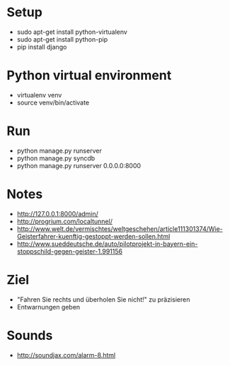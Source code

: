 Setup
===============
* sudo apt-get install python-virtualenv
* sudo apt-get install python-pip
* pip install django


Python virtual environment
=================
* virtualenv venv
* source venv/bin/activate


Run
===========
* python manage.py runserver
* python manage.py syncdb
* python manage.py runserver 0.0.0.0:8000

Notes
=======================
* http://127.0.0.1:8000/admin/
* http://progrium.com/localtunnel/
* http://www.welt.de/vermischtes/weltgeschehen/article111301374/Wie-Geisterfahrer-kuenftig-gestoppt-werden-sollen.html
* http://www.sueddeutsche.de/auto/pilotprojekt-in-bayern-ein-stoppschild-gegen-geister-1.991156

Ziel
=================
* "Fahren Sie rechts und überholen Sie nicht!" zu präzisieren
* Entwarnungen geben

Sounds
===================
* http://soundjax.com/alarm-8.html

